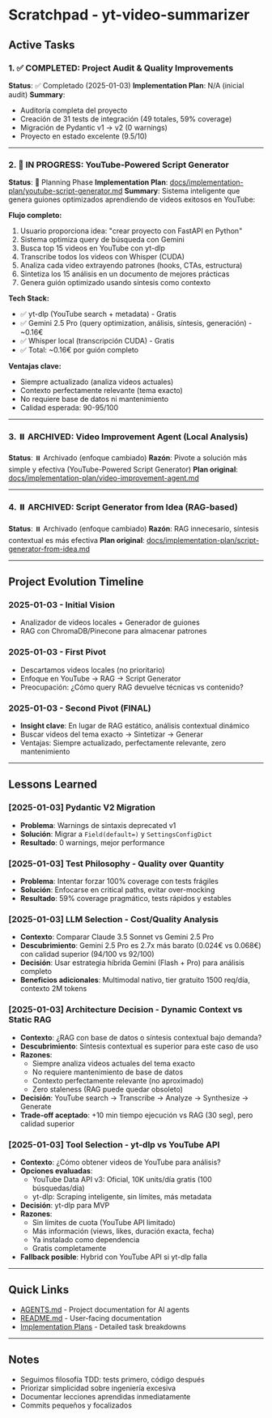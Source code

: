 # Scratchpad - yt-video-summarizer

## Active Tasks

### 1. ✅ COMPLETED: Project Audit & Quality Improvements

**Status**: ✅ Completado (2025-01-03)
**Implementation Plan**: N/A (inicial audit)
**Summary**:

- Auditoría completa del proyecto
- Creación de 31 tests de integración (49 totales, 59% coverage)
- Migración de Pydantic v1 → v2 (0 warnings)
- Proyecto en estado excelente (9.5/10)

---

### 2. 🔄 IN PROGRESS: YouTube-Powered Script Generator

**Status**: 🔄 Planning Phase
**Implementation Plan**: [docs/implementation-plan/youtube-script-generator.md](./implementation-plan/youtube-script-generator.md)
**Summary**:
Sistema inteligente que genera guiones optimizados aprendiendo de videos exitosos en YouTube:

**Flujo completo:**

1. Usuario proporciona idea: "crear proyecto con FastAPI en Python"
2. Sistema optimiza query de búsqueda con Gemini
3. Busca top 15 videos en YouTube con yt-dlp
4. Transcribe todos los videos con Whisper (CUDA)
5. Analiza cada video extrayendo patrones (hooks, CTAs, estructura)
6. Sintetiza los 15 análisis en un documento de mejores prácticas
7. Genera guión optimizado usando síntesis como contexto

**Tech Stack:**

- ✅ yt-dlp (YouTube search + metadata) - Gratis
- ✅ Gemini 2.5 Pro (query optimization, análisis, síntesis, generación) - ~0.16€
- ✅ Whisper local (transcripción CUDA) - Gratis
- ✅ Total: ~0.16€ por guión completo

**Ventajas clave:**

- Siempre actualizado (analiza videos actuales)
- Contexto perfectamente relevante (tema exacto)
- No requiere base de datos ni mantenimiento
- Calidad esperada: 90-95/100

---

### 3. ⏸️ ARCHIVED: Video Improvement Agent (Local Analysis)

**Status**: ⏸️ Archivado (enfoque cambiado)
**Razón**: Pivote a solución más simple y efectiva (YouTube-Powered Script Generator)
**Plan original**: [docs/implementation-plan/video-improvement-agent.md](./implementation-plan/video-improvement-agent.md)

---

### 4. ⏸️ ARCHIVED: Script Generator from Idea (RAG-based)

**Status**: ⏸️ Archivado (enfoque cambiado)
**Razón**: RAG innecesario, síntesis contextual es más efectiva
**Plan original**: [docs/implementation-plan/script-generator-from-idea.md](./implementation-plan/script-generator-from-idea.md)

---

## Project Evolution Timeline

### 2025-01-03 - Initial Vision

- Analizador de videos locales + Generador de guiones
- RAG con ChromaDB/Pinecone para almacenar patrones

### 2025-01-03 - First Pivot

- Descartamos videos locales (no prioritario)
- Enfoque en YouTube → RAG → Script Generator
- Preocupación: ¿Cómo query RAG devuelve técnicas vs contenido?

### 2025-01-03 - Second Pivot (FINAL)

- **Insight clave**: En lugar de RAG estático, análisis contextual dinámico
- Buscar videos del tema exacto → Sintetizar → Generar
- Ventajas: Siempre actualizado, perfectamente relevante, zero mantenimiento

---

## Lessons Learned

### [2025-01-03] Pydantic V2 Migration

- **Problema**: Warnings de sintaxis deprecated v1
- **Solución**: Migrar a `Field(default=)` y `SettingsConfigDict`
- **Resultado**: 0 warnings, mejor performance

### [2025-01-03] Test Philosophy - Quality over Quantity

- **Problema**: Intentar forzar 100% coverage con tests frágiles
- **Solución**: Enfocarse en critical paths, evitar over-mocking
- **Resultado**: 59% coverage pragmático, tests rápidos y estables

### [2025-01-03] LLM Selection - Cost/Quality Analysis

- **Contexto**: Comparar Claude 3.5 Sonnet vs Gemini 2.5 Pro
- **Descubrimiento**: Gemini 2.5 Pro es 2.7x más barato (0.024€ vs 0.068€) con calidad superior (94/100 vs 92/100)
- **Decisión**: Usar estrategia híbrida Gemini (Flash + Pro) para análisis completo
- **Beneficios adicionales**: Multimodal nativo, tier gratuito 1500 req/día, contexto 2M tokens

### [2025-01-03] Architecture Decision - Dynamic Context vs Static RAG

- **Contexto**: ¿RAG con base de datos o síntesis contextual bajo demanda?
- **Descubrimiento**: Síntesis contextual es superior para este caso de uso
- **Razones**:
  - Siempre analiza videos actuales del tema exacto
  - No requiere mantenimiento de base de datos
  - Contexto perfectamente relevante (no aproximado)
  - Zero staleness (RAG puede quedar obsoleto)
- **Decisión**: YouTube search → Transcribe → Analyze → Synthesize → Generate
- **Trade-off aceptado**: +10 min tiempo ejecución vs RAG (30 seg), pero calidad superior

### [2025-01-03] Tool Selection - yt-dlp vs YouTube API

- **Contexto**: ¿Cómo obtener videos de YouTube para análisis?
- **Opciones evaluadas**:
  - YouTube Data API v3: Oficial, 10K units/día gratis (100 búsquedas/día)
  - yt-dlp: Scraping inteligente, sin límites, más metadata
- **Decisión**: yt-dlp para MVP
- **Razones**:
  - Sin límites de cuota (YouTube API limitado)
  - Más información (views, likes, duración exacta, fecha)
  - Ya instalado como dependencia
  - Gratis completamente
- **Fallback posible**: Hybrid con YouTube API si yt-dlp falla

---

## Quick Links

- [AGENTS.md](../AGENTS.md) - Project documentation for AI agents
- [README.md](../README.md) - User-facing documentation
- [Implementation Plans](./implementation-plan/) - Detailed task breakdowns

---

## Notes

- Seguimos filosofía TDD: tests primero, código después
- Priorizar simplicidad sobre ingeniería excesiva
- Documentar lecciones aprendidas inmediatamente
- Commits pequeños y focalizados
